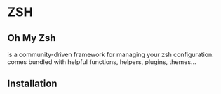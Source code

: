 # ZSH

## Oh My Zsh

is a community-driven framework for managing your zsh configuration. comes bundled with helpful functions, helpers, plugins, themes...

## Installation

##
